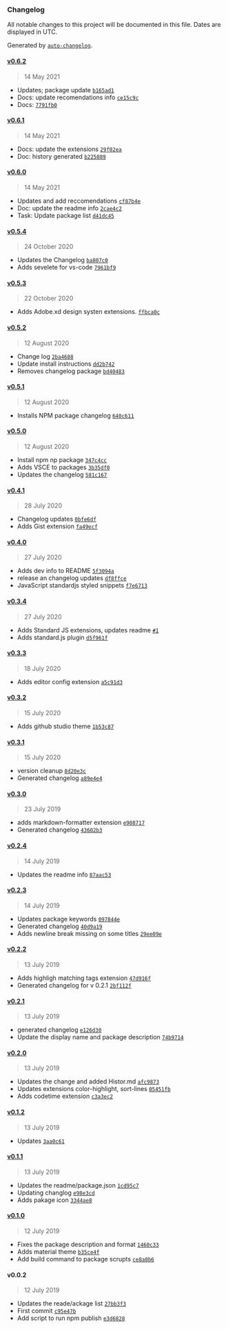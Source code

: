 ### Changelog

All notable changes to this project will be documented in this file. Dates are displayed in UTC.

Generated by [`auto-changelog`](https://github.com/CookPete/auto-changelog).

#### [v0.6.2](https://github.com/shawn-sandy/codestudio/compare/v0.6.1...v0.6.2)

> 14 May 2021

- Updates; package update [`b165ad1`](https://github.com/shawn-sandy/codestudio/commit/b165ad1aa0c5b3d4c8dc6286db17b0e4efbb4912)
- Docs: update recomendations info [`ce15c9c`](https://github.com/shawn-sandy/codestudio/commit/ce15c9ce538d63735e7fda283503796b691bbaf5)
- Docs: [`7791fb0`](https://github.com/shawn-sandy/codestudio/commit/7791fb0ad769a0d819dcb76af30251472addab55)

#### [v0.6.1](https://github.com/shawn-sandy/codestudio/compare/v0.6.0...v0.6.1)

> 14 May 2021

- Docs: update the extensions [`29f02ea`](https://github.com/shawn-sandy/codestudio/commit/29f02eabc97f0846ec34ed9125247f9c13a64baf)
- Doc: history generated [`b225089`](https://github.com/shawn-sandy/codestudio/commit/b225089268570d0d21f9b9960906dc0ea29cabda)

#### [v0.6.0](https://github.com/shawn-sandy/codestudio/compare/v0.5.4...v0.6.0)

> 14 May 2021

- Updates and add reccomendations [`cf87b4e`](https://github.com/shawn-sandy/codestudio/commit/cf87b4ed61a8b5907c043d688e2a345e117b67be)
- Doc: update the readme info [`2cae4c2`](https://github.com/shawn-sandy/codestudio/commit/2cae4c2af0c1e2f0025d5e8f4cf13ccd68932d4c)
- Task: Update package list [`d41dc45`](https://github.com/shawn-sandy/codestudio/commit/d41dc45e6731f986d44ae372b16a80e13b856cf0)

#### [v0.5.4](https://github.com/shawn-sandy/codestudio/compare/v0.5.3...v0.5.4)

> 24 October 2020

- Updates the Changelog [`ba807c0`](https://github.com/shawn-sandy/codestudio/commit/ba807c0268484715205200a8811b7a6de3b88c7c)
- Adds sevelete for vs-code [`7961bf9`](https://github.com/shawn-sandy/codestudio/commit/7961bf9154faddfbc65b6b00a9212b99a7739974)

#### [v0.5.3](https://github.com/shawn-sandy/codestudio/compare/v0.5.2...v0.5.3)

> 22 October 2020

- Adds Adobe.xd design systen extensions. [`ffbca0c`](https://github.com/shawn-sandy/codestudio/commit/ffbca0ca4f68a88cf3db83e1c0995f38d61257ad)

#### [v0.5.2](https://github.com/shawn-sandy/codestudio/compare/v0.5.1...v0.5.2)

> 12 August 2020

- Change log [`2ba4688`](https://github.com/shawn-sandy/codestudio/commit/2ba4688a78ad040ae00afe6d9cbbe159bb8bb4d7)
- Update install instructions [`dd2b742`](https://github.com/shawn-sandy/codestudio/commit/dd2b74231daa37f37b5b4d4f46a7e5efec8acd2d)
- Removes changelog package [`bd40483`](https://github.com/shawn-sandy/codestudio/commit/bd40483e97c1bb979989010381f75141e68bacb2)

#### [v0.5.1](https://github.com/shawn-sandy/codestudio/compare/v0.5.0...v0.5.1)

> 12 August 2020

- Installs NPM package changelog [`640c611`](https://github.com/shawn-sandy/codestudio/commit/640c6117f0784ca78495a2750a0ebcd44937fa92)

#### [v0.5.0](https://github.com/shawn-sandy/codestudio/compare/v0.4.1...v0.5.0)

> 12 August 2020

- Install npm np package [`347c4cc`](https://github.com/shawn-sandy/codestudio/commit/347c4ccd681d27ab1274180251d2e54b4e95ff66)
- Adds VSCE to packages [`3b35df0`](https://github.com/shawn-sandy/codestudio/commit/3b35df0104239406f62d4589ca7059c98960eb4c)
- Updates the changelog [`581c167`](https://github.com/shawn-sandy/codestudio/commit/581c167ac612c10b328afc75501b491474c1fa53)

#### [v0.4.1](https://github.com/shawn-sandy/codestudio/compare/v0.4.0...v0.4.1)

> 28 July 2020

- Changelog updates [`0bfe6df`](https://github.com/shawn-sandy/codestudio/commit/0bfe6df1fdcf743f16bfeaa22534bceb737d4fe5)
- Adds Gist extension [`fa49ecf`](https://github.com/shawn-sandy/codestudio/commit/fa49ecfba4442bd14fe5455b87e2591fe44e86ac)

#### [v0.4.0](https://github.com/shawn-sandy/codestudio/compare/v0.3.4...v0.4.0)

> 27 July 2020

- Adds dev info to README [`5f3094a`](https://github.com/shawn-sandy/codestudio/commit/5f3094ad8446cdce2138ede8ca04eb4a975c3acc)
- release an changelog updates [`df8ffce`](https://github.com/shawn-sandy/codestudio/commit/df8ffcef6e766703afaf2e6de4d17f599375a0d3)
- JavaScript standardjs styled snippets [`f7e6713`](https://github.com/shawn-sandy/codestudio/commit/f7e6713867879f0bb881e04f117a869a4c2270f3)

#### [v0.3.4](https://github.com/shawn-sandy/codestudio/compare/v0.3.3...v0.3.4)

> 27 July 2020

- Adds Standard JS extensions, updates readme [`#1`](https://github.com/shawn-sandy/codestudio/pull/1)
- Adds standard.js plugin [`d5f961f`](https://github.com/shawn-sandy/codestudio/commit/d5f961f803627c4c5913c9ecd0b00764b9001d1a)

#### [v0.3.3](https://github.com/shawn-sandy/codestudio/compare/v0.3.2...v0.3.3)

> 18 July 2020

- Adds editor config extension [`a5c91d3`](https://github.com/shawn-sandy/codestudio/commit/a5c91d33f7172df4c778558501abc08e1065ad50)

#### [v0.3.2](https://github.com/shawn-sandy/codestudio/compare/v0.3.1...v0.3.2)

> 15 July 2020

- Adds github studio theme [`1b53c87`](https://github.com/shawn-sandy/codestudio/commit/1b53c876f86c32ed088d2f3aeb0e464433825ec1)

#### [v0.3.1](https://github.com/shawn-sandy/codestudio/compare/v0.3.0...v0.3.1)

> 15 July 2020

- version cleanup [`8d20e3c`](https://github.com/shawn-sandy/codestudio/commit/8d20e3ca455090a640aedc17b93300fdcbf43a01)
- Generated changelog [`a89e4e4`](https://github.com/shawn-sandy/codestudio/commit/a89e4e40141f27198e99963437e75deb93315a31)

#### [v0.3.0](https://github.com/shawn-sandy/codestudio/compare/v0.2.4...v0.3.0)

> 23 July 2019

- adds  markdown-formatter extension [`e908717`](https://github.com/shawn-sandy/codestudio/commit/e908717b976617d04098cd28b7c08d9cd8e8faa8)
- Generated changelog [`43602b3`](https://github.com/shawn-sandy/codestudio/commit/43602b3e21ff19f16c3be6fc9e0b3bfb2a2cb8b6)

#### [v0.2.4](https://github.com/shawn-sandy/codestudio/compare/v0.2.3...v0.2.4)

> 14 July 2019

- Updates the readme info [`87aac53`](https://github.com/shawn-sandy/codestudio/commit/87aac532432cfd3d96f74db594bdbeb50527918c)

#### [v0.2.3](https://github.com/shawn-sandy/codestudio/compare/v0.2.2...v0.2.3)

> 14 July 2019

- Updates package keywords [`097844e`](https://github.com/shawn-sandy/codestudio/commit/097844e92603b4e2dad141c39c27f3c460b4eb41)
- Generated changelog [`40d9a19`](https://github.com/shawn-sandy/codestudio/commit/40d9a19ba56f1e6fae74c2163ce82cf2c9ef5a73)
- Adds newline break missing on some titles [`29ee09e`](https://github.com/shawn-sandy/codestudio/commit/29ee09ef0a5e8073491e27588b8b1c925572359a)

#### [v0.2.2](https://github.com/shawn-sandy/codestudio/compare/v0.2.1...v0.2.2)

> 13 July 2019

- Adds highligh matching tags extension [`47d916f`](https://github.com/shawn-sandy/codestudio/commit/47d916fdf6a739abee7e1d97d2ab4822c577da52)
- Generated changelog for v 0.2.1 [`2bf112f`](https://github.com/shawn-sandy/codestudio/commit/2bf112fece9ee4003b8d5cff3fe09c2ee0bdb4a1)

#### [v0.2.1](https://github.com/shawn-sandy/codestudio/compare/v0.2.0...v0.2.1)

> 13 July 2019

- generated changelog [`e126d30`](https://github.com/shawn-sandy/codestudio/commit/e126d3041545c68a361d353cba87e6c85ba1e0ee)
- Update the display name and package description [`74b9714`](https://github.com/shawn-sandy/codestudio/commit/74b971453d67b110a12938bf4373c3bb2d22e402)

#### [v0.2.0](https://github.com/shawn-sandy/codestudio/compare/v0.1.2...v0.2.0)

> 13 July 2019

- Updates the change and added Histor.md [`afc9873`](https://github.com/shawn-sandy/codestudio/commit/afc98732ae195d7aec8b651bbf3f01a7dd3c0839)
- Updates extensions color-highlight, sort-lines [`05451fb`](https://github.com/shawn-sandy/codestudio/commit/05451fbb0b77961e228e9e6b8116afd7d55900e8)
- Adds codetime extension [`c3a3ec2`](https://github.com/shawn-sandy/codestudio/commit/c3a3ec2b3ad9624debe72c9dd769b584ab8574d0)

#### [v0.1.2](https://github.com/shawn-sandy/codestudio/compare/v0.1.1...v0.1.2)

> 13 July 2019

- Updates [`3aa0c61`](https://github.com/shawn-sandy/codestudio/commit/3aa0c61d3c1c2d0e6ce07b6c2e32dc111b3dee47)

#### [v0.1.1](https://github.com/shawn-sandy/codestudio/compare/v0.1.0...v0.1.1)

> 13 July 2019

- Updates the readme/package.json [`1cd95c7`](https://github.com/shawn-sandy/codestudio/commit/1cd95c72823cdb2ffb63cc78bc792f8d1c48bb96)
- Updating changlog [`e98e3cd`](https://github.com/shawn-sandy/codestudio/commit/e98e3cd24dcc78a88d95066aa3f0c3aded98bbad)
- Adds pakage icon [`3344ae8`](https://github.com/shawn-sandy/codestudio/commit/3344ae879f27be9ea1e021c27d21c174fcef8726)

#### [v0.1.0](https://github.com/shawn-sandy/codestudio/compare/v0.0.2...v0.1.0)

> 12 July 2019

- Fixes the package description and format [`1460c33`](https://github.com/shawn-sandy/codestudio/commit/1460c33fcd34a42c7f534308ceff36df2817c9fa)
- Adds material theme [`b35ce4f`](https://github.com/shawn-sandy/codestudio/commit/b35ce4f9c0726fe802cf4a6103366910c3f07047)
- Add build command to package scrupts [`ce8a0b6`](https://github.com/shawn-sandy/codestudio/commit/ce8a0b6ff638339a652e75869c1fff51ca3adf9f)

#### v0.0.2

> 12 July 2019

- Updates the  reade/ackage list [`27bb3f3`](https://github.com/shawn-sandy/codestudio/commit/27bb3f3627c56b08f8ea63ce7c36d5c91552824b)
- First commit [`c95e47b`](https://github.com/shawn-sandy/codestudio/commit/c95e47b05b485d84a36b0804e78018b6cd9deec0)
- Add script to run npm publish [`e3d6828`](https://github.com/shawn-sandy/codestudio/commit/e3d68285224e70630cffb8a82521197df55564cd)

